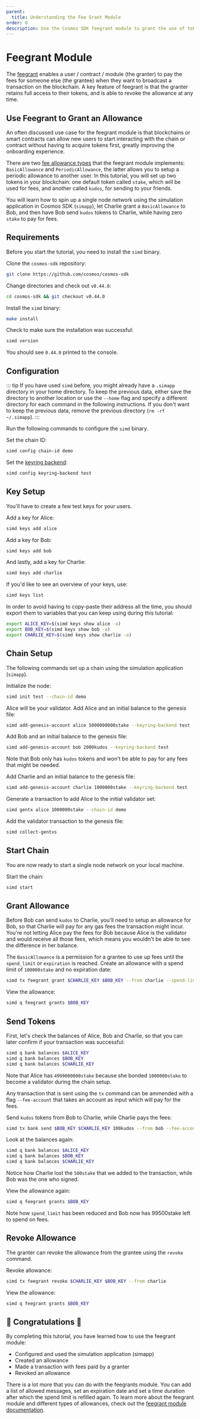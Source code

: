 ```yaml
---
parent:
  title: Understanding the Fee Grant Module
order: 0
description: Use the Cosmos SDK feegrant module to grant the use of tokens to pay for fees from one account (the granter) to another account (the grantee).
---
```


# Feegrant Module

The [feegrant](https://docs.cosmos.network/v0.44/modules/feegrant/) enables a user / contract / module (the granter) to pay the fees for someone else (the grantee) when they want to broadcast a transaction on the blockchain. A key feature of feegrant is that the granter retains full access to their tokens, and is able to revoke the allowance at any time.

## Use Feegrant to Grant an Allowance

An often discussed use case for the feegrant module is that blockchains or smart contracts can allow new users to start interacting with the chain or contract without having to acquire tokens first, greatly improving the onboarding experience.

There are two [fee allowance types](https://docs.cosmos.network/v0.44/modules/feegrant/01_concepts.html#fee-allowance-types) that the feegrant module implements: `BasicAllowance` and `PeriodicAllowance`, the latter allows you to setup a periodic allowance to another user. In this tutorial, you will set up two tokens in your blockchain: one default token called `stake`, which will be used for fees, and another called `kudos`, for sending to your friends.

You will learn how to spin up a single node network using the simulation application in Cosmos SDK (`simapp`), let Charlie grant a `BasicAllowance` to Bob, and then have Bob send `kudos` tokens to Charlie, while having zero `stake` to pay for fees.

## Requirements

Before you start the tutorial, you need to install the `simd` binary.

Clone the `cosmos-sdk` repository:

```bash
git clone https://github.com/cosmos/cosmos-sdk
```

Change directories and check out `v0.44.0`:

```bash
cd cosmos-sdk && git checkout v0.44.0
```

Install the `simd` binary:

```bash
make install
```

Check to make sure the installation was successful:

```bash
simd version
```

You should see `0.44.0` printed to the console.

## Configuration

<!-- TODO: update tip to use `unsafe-reset-all` with better user experience -->

::: tip
If you have used `simd` before, you might already have a `.simapp` directory in your home directory. To keep the previous data, either save the directory to another location or use the `--home` flag and specify a different directory for each command in the following instructions. If you don't want to keep the previous data, remove the previous directory (`rm -rf ~/.simapp`).
:::

Run the following commands to configure the `simd` binary.

Set the chain ID:

```bash
simd config chain-id demo
```

Set the [keyring backend](https://docs.cosmos.network/v0.42/run-node/keyring.html#the-test-backend):

```bash
simd config keyring-backend test
```

## Key Setup

You'll have to create a few test keys for your users.

Add a key for Alice:

```bash
simd keys add alice
```

Add a key for Bob:

```bash
simd keys add bob
```

And lastly, add a key for Charlie:

```bash
simd keys add charlie
```

If you'd like to see an overview of your keys, use:

```bash
simd keys list
```

In order to avoid having to copy-paste their address all the time, you should export them to variables that you can keep using during this tutorial:

```bash
export ALICE_KEY=$(simd keys show alice -a)
export BOB_KEY=$(simd keys show bob -a)
export CHARLIE_KEY=$(simd keys show charlie -a)
```

## Chain Setup

The following commands set up a chain using the simulation application (`simapp`).

Initialize the node:

```bash
simd init test --chain-id demo
```

Alice will be your validator. Add Alice and an initial balance to the genesis file:

```bash
simd add-genesis-account alice 5000000000stake --keyring-backend test
```

Add Bob and an initial balance to the genesis file:

```bash
simd add-genesis-account bob 2000kudos --keyring-backend test
```

Note that Bob only has `kudos` tokens and won't be able to pay for any fees that might be needed.

Add Charlie and an initial balance to the genesis file:

```bash
simd add-genesis-account charlie 1000000stake --keyring-backend test
```

Generate a transaction to add Alice to the initial validator set:

```bash
simd gentx alice 1000000stake --chain-id demo
```

Add the validator transaction to the genesis file:

```bash
simd collect-gentxs
```

## Start Chain

You are now ready to start a single node network on your local machine.

Start the chain:

```bash
simd start
```

## Grant Allowance

Before Bob can send `kudos` to Charlie, you'll need to setup an allowance for Bob, so that Charlie will pay for any gas fees the transaction might incur. You're not letting Alice pay the fees for Bob because Alice is the validator and would receive all those fees, which means you wouldn't be able to see the difference in her balance.

The `BasicAllowance` is a permission for a grantee to use up fees until the `spend_limit` or `expiration` is reached. Create an allowance with a spend limit of `100000stake` and no expiration date:

```bash
simd tx feegrant grant $CHARLIE_KEY $BOB_KEY --from charlie --spend-limit 100000stake
```

View the allowance:

```bash
simd q feegrant grants $BOB_KEY
```

## Send Tokens

First, let's check the balances of Alice, Bob and Charlie, so that you can later confirm if your transaction was successful:

```bash
simd q bank balances $ALICE_KEY
simd q bank balances $BOB_KEY
simd q bank balances $CHARLIE_KEY
```

Note that Alice has `4999000000stake` because she bonded `1000000stake` to become a validator during the chain setup.

Any transaction that is sent using the `tx` command can be ammended with a flag `--fee-account` that takes an account as input which will pay for the fees.

Send `kudos` tokens from Bob to Charlie, while Charlie pays the fees:

```bash
simd tx bank send $BOB_KEY $CHARLIE_KEY 100kudos --from bob --fee-account $CHARLIE_KEY --fees 500stake
```

Look at the balances again:

```bash
simd q bank balances $ALICE_KEY
simd q bank balances $BOB_KEY
simd q bank balances $CHARLIE_KEY
```

Notice how Charlie lost the `500stake` that we added to the transaction, while Bob was the one who signed.

View the allowance again:

```bash
simd q feegrant grants $BOB_KEY
```

Note how `spend_limit` has been reduced and Bob now has 99500stake left to spend on fees.

## Revoke Allowance

The granter can revoke the allowance from the grantee using the `revoke` command.

Revoke allowance:

```bash
simd tx feegrant revoke $CHARLIE_KEY $BOB_KEY --from charlie
```

View the allowance:

```bash
simd q feegrant grants $BOB_KEY
```

## 🎉 Congratulations 🎉

By completing this tutorial, you have learned how to use the feegrant module:

- Configured and used the simulation application (simapp)
- Created an allowance
- Made a transaction with fees paid by a granter
- Revoked an allowance

There is a lot more that you can do with the feegrants module. You can add a list of allowed messages, set an expiration date and set a time duration after which the spend limit is refilled again. To learn more about the feegrant module and different types of allowances, check out the [feegrant module documentation](https://docs.cosmos.network/v0.44/modules/feegrant/).

